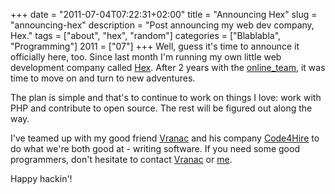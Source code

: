 +++
date = "2011-07-04T07:22:31+02:00"
title = "Announcing Hex"
slug = "announcing-hex"
description = "Post announcing my web dev company, Hex."
tags = ["about", "hex", "random"]
categories = ["Blablabla", "Programming"]
2011 = ["07"]
+++
Well, guess it's time to announce it officially here, too. Since last month I'm running my own little web development company called <a href="http://hex.rs/">Hex</a>. After 2 years with the <a href="https://twitter.com/online_team">online_team</a>, it was time to move on and turn to new adventures.

The plan is simple and that's to continue to work on things I love: work with PHP and contribute to open source. The rest will be figured out along the way.

I've teamed up with my good friend <a href="https://twitter.com/vranac">Vranac</a> and his company <a href="http://code4hire.com/">Code4Hire</a> to do what we're both good at - writing software. If you need some good programmers, don't hesitate to contact <a href="http://www.linkedin.com/in/vranac">Vranac</a> or <a href="http://www.linkedin.com/in/robertbasic">me</a>.

Happy hackin'!
